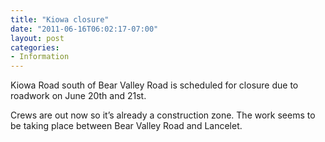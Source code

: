 ```yaml
---
title: "Kiowa closure"
date: "2011-06-16T06:02:17-07:00"
layout: post
categories:
- Information
---
```


Kiowa Road south of Bear Valley Road is scheduled for closure due to roadwork on June 20th and 21st.  
  
Crews are out now so it’s already a construction zone. The work seems to be taking place between Bear Valley Road and Lancelet.